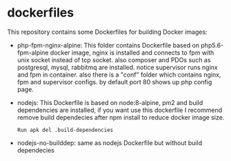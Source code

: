 # dockerfiles
This repository contains some Dockerfiles for building Docker images:


- php-fpm-nginx-alpine:
   This folder contains Dockerfile based on php5.6-fpm-alpine docker image, nginx is installed and 
   connects to fpm with unix socket instead of tcp socket. also composer and PDOs such as postgresql, mysql, rabbitmq are installed.
   notice supervisor runs nginx and fpm in container.
   also there is a "conf" folder which contains nginx, fpm and supervisor configs.
   by default port 80 shows up php config page.
   
   
- nodejs: 
   This Dockerfile is based on node:8-alpine, pm2 and build dependencies are installed, 
   if you want use this dockerfile I recommend remove build dependecies after npm install to reduce docker image size.
   
   ``` Run apk del .build-dependencies ```
   
   
- nodejs-no-builddep: 
  same as nodejs Dockerfile but without build dependecies
